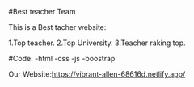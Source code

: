  #Best teacher Team 

This is a Best tacher website:

1.Top teacher.
2.Top University.
3.Teacher raking top.

#Code:
-html
-css
-js
-boostrap

Our Website:https://vibrant-allen-68616d.netlify.app/
